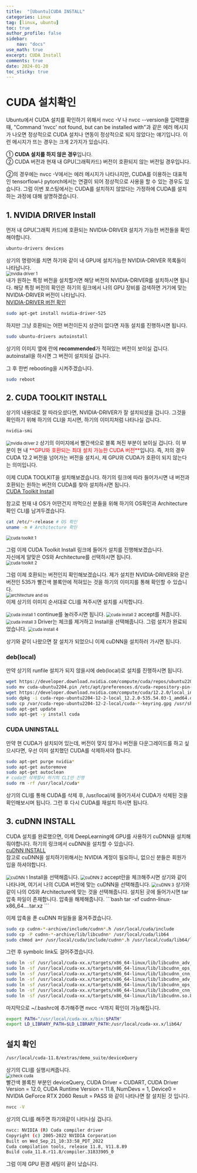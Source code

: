 ```yaml
---
title:  "[Ubuntu]CUDA INSTALL"
categories: Linux
tag: [linux, ubuntu]
toc: true
author_profile: false
sidebar:
    nav: "docs"
use_math: true
excerpt: CUDA Install
comments: true
date: 2024-01-20
toc_sticky: true
---
```


# CUDA 설치확인
Ubuntu에서 CUDA 설치를 확인하기 위해서 nvcc -V 나 nvcc --version을 입력했을 때, "Command 'nvcc' not found, but can be installed with"과 같은 에러 메시지가 나오면 정상적으로 CUDA 설치나 연동이 정상적으로 되지 않았다는 얘기입니다. 이런 메시지가 뜨는 경우는 크게 2가지가 있습니다.   

① **CUDA 설치를 하지 않은 경우**입니다.   
② CUDA 버전과 현재 내 GPU(그래픽카드) 버전이 호환되지 않는 버전일 경우입니다.  

②의 경우에는 nvcc -V에서는 에러 메시지가 나타나지만, CUDA를 이용하는 대표적인 tensorflow나 pytorch에서는 연결이 되어 정상적으로 사용을 할 수 있는 경우도 있습니다. 그럼 이번 포스팅에서는 CUDA를 설치하지 않았다는 가정하에 CUDA를 설치하는 과정에 대해 설명하겠습니다.   

## 1. NVIDIA DRIVER Install
먼저 내 GPU(그래픽 카드)에 호환되는 NVIDIA-DRIVER 설치가 가능한 버전들을 확인해야합니다.    
```bash
ubuntu-drivers devices
```   
상기의 명령어를 치면 하기와 같이 내 GPU에 설치가능한 NVIDIA-DRIVER 목록들이 나타납니다.    
<img src="../../../assets/images/Linux/2024-01-20-cudainstall/nvidia driver 1.jpg" alt="nvidia driver 1" style="zoom:80%;" />    
내가 원하는 특정 버전을 설치할거면 해당 버전의 NVIDIA-DRIVER를 설치하시면 됩니다. 해당 특정 버전의 확인은 하기의 링크에서 나의 GPU 장비를 검색하면 거기에 맞는 NVIDIA-DRIVER 버전이 나타납니다.   
[NVIDIA-DRIVER 버전 확인](https://www.nvidia.co.kr/Download/index.aspx?lang=kr)   
```bash
sudo apt-get install nvidia-driver-525
```    
하지만 그냥 호환되는 어떤 버전이든지 상관이 없다면 자동 설치를 진행하시면 됩니다.   
```bash
sudo ubuntu-drivers autoinstall
```     
상기의 이미지 옆에 란에 **recommended**가 적혀있는 버전이 보이실 겁니다. autoinstall을 하시면 그 버전이 설치되실 겁니다.    

그 후 한번 rebooting을 시켜주겠습니다.   
```bash
sudo reboot
```     

## 2. CUDA TOOLKIT INSTALL
상기의 내용대로 잘 따라오셨다면, NVIDIA-DRIVER가 잘 설치되셨을 겁니다. 그것을 확인하기 위해 하기의 CLI을 치시면, 하기의 이미지처럼 나타나실 겁니다.   
```bash
nvidia-smi
```     
<img src="../../../assets/images/Linux/2024-01-20-cudainstall/nvidia driver 2.jpg" alt="nvidia driver 2" style="zoom:80%;" />    
상기의 이미지에서 빨간색으로 블록 쳐진 부분이 보이실 겁니다. 이 부분이 현 내 <span style='color:red'>**GPU와 호환되는 최대 설치 가능한 CUDA 버전**</span>입니다. 즉, 저의 경우 CUDA 12.2 버전을 넘어가는 버전을 설치시, 제 GPU와 CUDA가 호환이 되지 않는다는 의미입니다.   

이제 CUDA TOOLKIT을 설치해보겠습니다. 하기의 링크에 따라 들어가시면 내 버전과 호환되는 원하는 버전의 CUDA를 찾아 설치하시면 됩니다.   
[CUDA Toolkit Install](https://developer.nvidia.com/cuda-toolkit-archive)   

참고로 현재 내 OS가 어떤건지 까먹으신 분들을 위해 하기의 OS확인과 Architecture확인 CLI를 남겨두겠습니다.   
```bash
cat /etc/*-release # OS 확인
uname -m # Architecture 확인
```     
<img src="../../../assets/images/Linux/2024-01-20-cudainstall/cuda toolkit 1.JPG" alt="cuda toolkit 1" style="zoom:80%;" />    

그럼 이제 CUDA Toolkit Install 링크에 들어가 설치를 진행해보겠습니다.   
자신에게 알맞은 OS와 Architecture를 선택하시면 됩니다.   
<img src="../../../assets/images/Linux/2024-01-20-cudainstall/cuda toolkit 2.JPG" alt="cuda toolkit 2" style="zoom:80%;" />    

그럼 이제 호환되는 버전인지 확인해보겠습니다. 제가 설치한 NVIDIA-DRIVER와 같은 버전인 535가 빨간색 블록안에 적혀있는 것을 하기의 이미지를 통해 확인할 수 있습니다.   
<img src="../../../assets/images/Linux/2024-01-20-cudainstall/architecture and os.jpg" alt="architecture and os" style="zoom:80%;" />    
이제 상기의 이미지 순서대로 CLI를 쳐주시면 설치를 시작합니다.   

<img src="../../../assets/images/Linux/2024-01-20-cudainstall/cuda install 1.jpg" alt="cuda install 1" style="zoom:80%;" />    
continue를 눌러주시면 됩니다.   
<img src="../../../assets/images/Linux/2024-01-20-cudainstall/cuda install 2.jpg" alt="cuda install 2" style="zoom:80%;" />    
accept를 쳐줍니다.   
<img src="../../../assets/images/Linux/2024-01-20-cudainstall/cuda install 3.png" alt="cuda install 3" style="zoom:80%;" />    
Driver는 체크를 제거하고 Install을 선택해줍니다. 그럼 설치가 완료되었습니다.
<img src="../../../assets/images/Linux/2024-01-20-cudainstall/cuda install 4.png" alt="cuda install 4" style="zoom:80%;" />    

상기와 같이 나왔으면 잘 설치가 되었으니 이제 cuDNN을 설치하러 가시면 됩니다.   

### deb(local)
만약 상기의 runfile 설치가 되지 않을시에 deb(local)로 설치를 진행하시면 됩니다.   
```bash
wget https://developer.download.nvidia.com/compute/cuda/repos/ubuntu2204/x86_64/cuda-ubuntu2204.pin
sudo mv cuda-ubuntu2204.pin /etc/apt/preferences.d/cuda-repository-pin-600
wget https://developer.download.nvidia.com/compute/cuda/12.2.0/local_installers/cuda-repo-ubuntu2204-12-2-local_12.2.0-535.54.03-1_amd64.deb
sudo dpkg -i cuda-repo-ubuntu2204-12-2-local_12.2.0-535.54.03-1_amd64.deb
sudo cp /var/cuda-repo-ubuntu2204-12-2-local/cuda-*-keyring.gpg /usr/share/keyrings/
sudo apt-get update
sudo apt-get -y install cuda
```
### CUDA UNINSTALL
만약 현 CUDA가 설치되어 있는데, 버전이 맞지 않거나 버전을 다운그레이드를 하고 싶으시다면, 우선 이미 설치했던 CUDA를 삭제하셔야 합니다.   
```bash
sudo apt-get purge nvidia*
sudo apt-get autoremove
sudo apt-get autoclean
# cuda만 삭제할시 하기의 CLI만 진행
sudo rm -rf /usr/local/cuda*
```    
상기의 CLI를 통해 CUDA를 삭제 후, /usr/local/에 들어가셔서 CUDA가 삭제된 것을 확인해보시며 됩니다. 그런 후 다시 CUDA를 재설치 하시면 됩니다.    

## 3. cuDNN INSTALL
CUDA 설치를 완료했으면, 이제 DeepLearning에 GPU를 사용하기 cuDNN을 설치해줘야합니다. 하기의 링크에서 cuDNN을 설치할 수 있습니다.   
[cuDNN INSTALL](https://developer.nvidia.com/cudnn)   
참고로 cuDNN을 설치하기위해서는 NVIDIA 계정이 필요하니, 없으신 분들은 회원가입을 하셔야합니다.   

<img src="../../../assets/images/Linux/2024-01-20-cudainstall/cuDNN 1.JPG" alt="cuDNN 1" style="zoom:80%;" />    
Install을 선택해줍니다.   
<img src="../../../assets/images/Linux/2024-01-20-cudainstall/cuDNN 2.JPG" alt="cuDNN 2" style="zoom:80%;" />    
accept란을 체크해주시면 상기와 같이 나타나며, 여기서 나의 CUDA 버전에 맞는 cuDNN을 선택해줍니다.   
<img src="../../../assets/images/Linux/2024-01-20-cudainstall/cuDNN 3.JPG" alt="cuDNN 3" style="zoom:80%;" />    
상기와 같이 나의 OS와 Architecture에 맞는 것을 선택해줍니다.   
설치된 곳에 들어가시면 tar압축 파일이 존재합니다. 압축을 해제해줍니다.   
```bash
tar -xf cudnn-linux-x86_64....tar.xz
```   

이제 압축을 푼 cuDNN 파일들을 옮겨주겠습니다.   
```bash
sudo cp cudnn-*-archive/include/cudnn*.h /usr/local/cuda/include 
sudo cp -P cudnn-*-archive/lib/libcudnn* /usr/local/cuda/lib64 
sudo chmod a+r /usr/local/cuda/include/cudnn*.h /usr/local/cuda/lib64/libcudnn*
```    

그런 후 symbolc link도 걸어주겠습니다.   
```bash
sudo ln -sf /usr/local/cuda-xx.x/targets/x86_64-linux/lib/libcudnn_adv_train.so.8.2.1 /usr/local/cuda-xx.x/targets/x86_64-linux/lib/libcudnn_adv_train.so.8
sudo ln -sf /usr/local/cuda-xx.x/targets/x86_64-linux/lib/libcudnn_ops_infer.so.8.2.1  /usr/local/cuda-xx.x/targets/x86_64-linux/lib/libcudnn_ops_infer.so.8
sudo ln -sf /usr/local/cuda-xx.x/targets/x86_64-linux/lib/libcudnn_cnn_train.so.8.2.1  /usr/local/cuda-xx.x/targets/x86_64-linux/lib/libcudnn_cnn_train.so.8
sudo ln -sf /usr/local/cuda-xx.x/targets/x86_64-linux/lib/libcudnn_adv_infer.so.8.2.1  /usr/local/cuda-xx.x/targets/x86_64-linux/lib/libcudnn_adv_infer.so.8
sudo ln -sf /usr/local/cuda-xx.x/targets/x86_64-linux/lib/libcudnn_ops_train.so.8.2.1  /usr/local/cuda-xx.x/targets/x86_64-linux/lib/libcudnn_ops_train.so.8
sudo ln -sf /usr/local/cuda-xx.x/targets/x86_64-linux/lib/libcudnn_cnn_infer.so.8.2.1 /usr/local/cuda-xx.x/targets/x86_64-linux/lib/libcudnn_cnn_infer.so.8
sudo ln -sf /usr/local/cuda-xx.x/targets/x86_64-linux/lib/libcudnn.so.8.2.1 /usr/local/cuda-xx.x/targets/x86_64-linux/lib/libcudnn.so.8
```    

마지막으로 ~/.bashrc에 추가해주면 nvcc -V까지 확인이 가능해집니다.   
```bash
export PATH="/usr/local/cuda-xx.x/bin:$PATH"
export LD_LIBRARY_PATH=$LD_LIBRARY_PATH:/usr/local/cuda-xx.x/lib64/
```

## 설치 확인
```bash
/usr/local/cuda-11.8/extras/demo_suite/deviceQuery
```
상기의 CLI를 실행시켜줍니다.   
<img src="../../../assets/images/Linux/2024-01-20-cudainstall/check cuda.jpg" alt="check cuda" style="zoom:80%;" />    
빨간색 블록친 부분인 
deviceQuery, CUDA Driver = CUDART, CUDA Driver Version = 12.0, CUDA Runtime Version = 11.8, NumDevs = 1, Device0 = NVIDIA GeForce RTX 2060
Result = PASS
와 같이 나타나면 잘 설치된 것 입니다.  
```bash
nvcc -V
```
상기의 CLI를 해주면 하기와같이 나타나실 겁니다.   
```bash
nvcc: NVIDIA (R) Cuda compiler driver
Copyright (c) 2005-2022 NVIDIA Corporation
Built on Wed_Sep_21_10:33:58_PDT_2022
Cuda compilation tools, release 11.8, V11.8.89
Build cuda_11.8.r11.8/compiler.31833905_0
```

그럼 이제 GPU 환경 세팅이 끝이 났습니다.